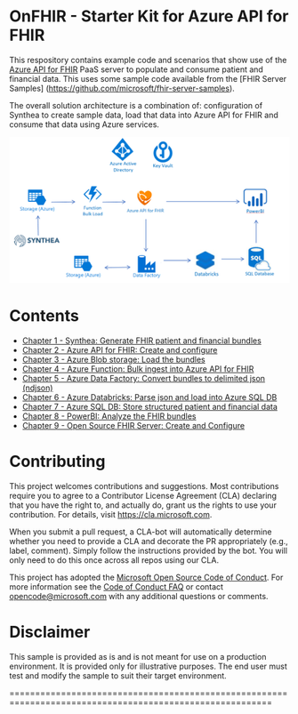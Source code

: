 # OnFHIR - Starter Kit for Azure API for FHIR 

This respository contains example code and scenarios that show use of the [Azure API for FHIR](https://docs.microsoft.com/azure/healthcare-apis) PaaS server to populate and consume patient and financial data. 
This uses some sample code available from the [FHIR Server Samples] (https://github.com/microsoft/fhir-server-samples).

The overall solution architecture is a combination of: configuration of Synthea to create sample data, load that data into Azure API for FHIR and consume that data using Azure services.

<center><img src="images//azure-api-fhir-paas.png" width="512"></center>

# Contents

* [Chapter 1 - Synthea: Generate FHIR patient and financial bundles](../Chapter1/Synthea.md)
* [Chapter 2 - Azure API for FHIR: Create and configure](../Chapter2/AzureAPI.md)
* [Chapter 3 - Azure Blob storage: Load the bundles](../Chapter3/AzureBlob.md)
* [Chapter 4 - Azure Function: Bulk ingest into Azure API for FHIR](../Chapter4/AzureFunction.md)
* [Chapter 5 - Azure Data Factory: Convert bundles to delimited json (ndjson)](../Chapter5/AzureDF.md)
* [Chapter 6 - Azure Databricks: Parse json and load into Azure SQL DB](../Chapter6/AzureDB.md)
* [Chapter 7 - Azure SQL DB: Store structured patient and financial data](../Chapter7/AzureSQL.md)
* [Chapter 8 - PowerBI: Analyze the FHIR bundles](../Chapter8/PowerBI.md)
* [Chapter 9 - Open Source FHIR Server: Create and Configure](../Chapter9/OpenSource.md)

# Contributing

This project welcomes contributions and suggestions.  Most contributions require you to agree to a
Contributor License Agreement (CLA) declaring that you have the right to, and actually do, grant us
the rights to use your contribution. For details, visit https://cla.microsoft.com.

When you submit a pull request, a CLA-bot will automatically determine whether you need to provide
a CLA and decorate the PR appropriately (e.g., label, comment). Simply follow the instructions
provided by the bot. You will only need to do this once across all repos using our CLA.

This project has adopted the [Microsoft Open Source Code of Conduct](https://opensource.microsoft.com/codeofconduct/).
For more information see the [Code of Conduct FAQ](https://opensource.microsoft.com/codeofconduct/faq/) or
contact [opencode@microsoft.com](mailto:opencode@microsoft.com) with any additional questions or comments.

# Disclaimer 

This sample is provided as is and is not meant for use on a production environment. It is provided only for illustrative purposes. The end user must test and modify the sample to suit their target environment. 

=========================================================================================================

